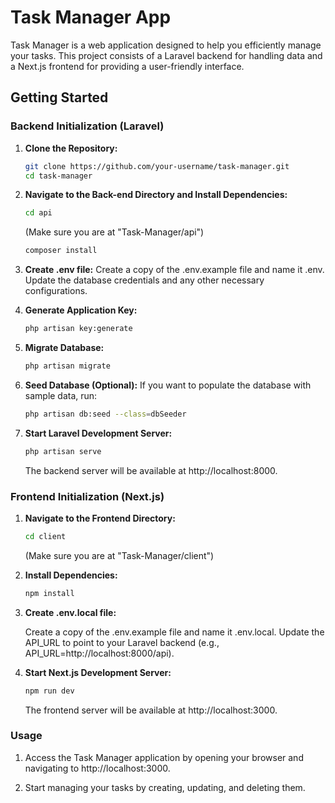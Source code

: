 # Task Manager App

Task Manager is a web application designed to help you efficiently manage your tasks. This project consists of a Laravel backend for handling data and a Next.js frontend for providing a user-friendly interface.

## Getting Started

### Backend Initialization (Laravel)

1. **Clone the Repository:**
   
   ```bash
   git clone https://github.com/your-username/task-manager.git
   cd task-manager

2. **Navigate to the Back-end Directory and Install Dependencies:**

   ```bash
   cd api
   ```
   (Make sure you are at "Task-Manager/api")
   ```bash
   composer install

4. **Create .env file:**
   Create a copy of the .env.example file and name it .env. Update the database credentials and any other necessary configurations.

5. **Generate Application Key:**
   
   ```bash
   php artisan key:generate

6. **Migrate Database:**
   
   ```bash
   php artisan migrate
7. **Seed Database (Optional):**
   If you want to populate the database with sample data, run:

   ```bash
   php artisan db:seed --class=dbSeeder

8. **Start Laravel Development Server:**

   ```bash
   php artisan serve
   ```
    The backend server will be available at http://localhost:8000.
   
### Frontend Initialization (Next.js)

1. **Navigate to the Frontend Directory:**

   ```bash
   cd client
   ```
   (Make sure you are at "Task-Manager/client")

2. **Install Dependencies:**

   ```bash
   npm install

3. **Create .env.local file:**

   Create a copy of the .env.example file and name it .env.local. Update the API_URL to point to your Laravel backend (e.g., API_URL=http://localhost:8000/api).

4. **Start Next.js Development Server:**

   ```bash
   npm run dev
   ```
   The frontend server will be available at http://localhost:3000.

### Usage

1. Access the Task Manager application by opening your browser and navigating to http://localhost:3000.

2. Start managing your tasks by creating, updating, and deleting them.
